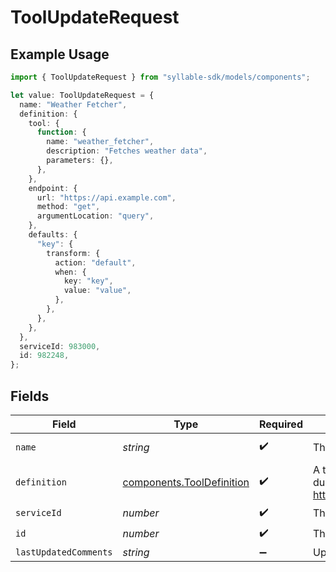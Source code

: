 # ToolUpdateRequest

## Example Usage

```typescript
import { ToolUpdateRequest } from "syllable-sdk/models/components";

let value: ToolUpdateRequest = {
  name: "Weather Fetcher",
  definition: {
    tool: {
      function: {
        name: "weather_fetcher",
        description: "Fetches weather data",
        parameters: {},
      },
    },
    endpoint: {
      url: "https://api.example.com",
      method: "get",
      argumentLocation: "query",
    },
    defaults: {
      "key": {
        transform: {
          action: "default",
          when: {
            key: "key",
            value: "value",
          },
        },
      },
    },
  },
  serviceId: 983000,
  id: 982248,
};
```

## Fields

| Field                                                                                                        | Type                                                                                                         | Required                                                                                                     | Description                                                                                                  | Example                                                                                                      |
| ------------------------------------------------------------------------------------------------------------ | ------------------------------------------------------------------------------------------------------------ | ------------------------------------------------------------------------------------------------------------ | ------------------------------------------------------------------------------------------------------------ | ------------------------------------------------------------------------------------------------------------ |
| `name`                                                                                                       | *string*                                                                                                     | :heavy_check_mark:                                                                                           | The name of the tool                                                                                         | Weather Fetcher                                                                                              |
| `definition`                                                                                                 | [components.ToolDefinition](../../models/components/tooldefinition.md)                                       | :heavy_check_mark:                                                                                           | A tool that can be called from an LLM during the conversation. See https://docs.syllable.ai/Resources/Tools. |                                                                                                              |
| `serviceId`                                                                                                  | *number*                                                                                                     | :heavy_check_mark:                                                                                           | The service to which this tool belongs                                                                       |                                                                                                              |
| `id`                                                                                                         | *number*                                                                                                     | :heavy_check_mark:                                                                                           | The ID of the tool                                                                                           |                                                                                                              |
| `lastUpdatedComments`                                                                                        | *string*                                                                                                     | :heavy_minus_sign:                                                                                           | Update comments                                                                                              |                                                                                                              |